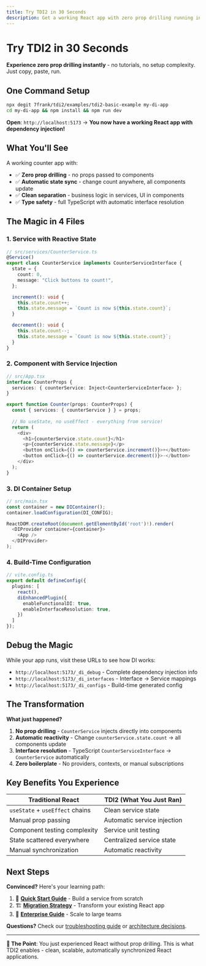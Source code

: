```yaml
---
title: Try TDI2 in 30 Seconds
description: Get a working React app with zero prop drilling running in 30 seconds. Experience dependency injection firsthand.
---
```


# Try TDI2 in 30 Seconds

**Experience zero prop drilling instantly** - no tutorials, no setup complexity. Just copy, paste, run.

## One Command Setup

```bash
npx degit 7frank/tdi2/examples/tdi2-basic-example my-di-app
cd my-di-app && npm install && npm run dev
```

**Open**: `http://localhost:5173` → **You now have a working React app with dependency injection!**

## What You'll See

A working counter app with:
- ✅ **Zero prop drilling** - no props passed to components
- ✅ **Automatic state sync** - change count anywhere, all components update
- ✅ **Clean separation** - business logic in services, UI in components
- ✅ **Type safety** - full TypeScript with automatic interface resolution

## The Magic in 4 Files

### 1. Service with Reactive State

```typescript
// src/services/CounterService.ts
@Service()
export class CounterService implements CounterServiceInterface {
  state = {
    count: 0,
    message: "Click buttons to count!",
  };

  increment(): void {
    this.state.count++;
    this.state.message = `Count is now ${this.state.count}`;
  }

  decrement(): void {
    this.state.count--;
    this.state.message = `Count is now ${this.state.count}`;
  }
}
```

### 2. Component with Service Injection

```typescript
// src/App.tsx
interface CounterProps {
  services: { counterService: Inject<CounterServiceInterface> };
}

export function Counter(props: CounterProps) {
  const { services: { counterService } } = props;
  
  // No useState, no useEffect - everything from service!
  return (
    <div>
      <h1>{counterService.state.count}</h1>
      <p>{counterService.state.message}</p>
      <button onClick={() => counterService.increment()}>+</button>
      <button onClick={() => counterService.decrement()}>-</button>
    </div>
  );
}
```

### 3. DI Container Setup

```typescript
// src/main.tsx
const container = new DIContainer();
container.loadConfiguration(DI_CONFIG);

ReactDOM.createRoot(document.getElementById('root')!).render(
  <DIProvider container={container}>
    <App />
  </DIProvider>
);
```

### 4. Build-Time Configuration

```typescript
// vite.config.ts
export default defineConfig({
  plugins: [
    react(),
    diEnhancedPlugin({
      enableFunctionalDI: true,
      enableInterfaceResolution: true,
    })
  ]
});
```

## Debug the Magic

While your app runs, visit these URLs to see how DI works:

- `http://localhost:5173/_di_debug` - Complete dependency injection info
- `http://localhost:5173/_di_interfaces` - Interface → Service mappings
- `http://localhost:5173/_di_configs` - Build-time generated config

## The Transformation

**What just happened?**

1. **No prop drilling** - `CounterService` injects directly into components
2. **Automatic reactivity** - Change `counterService.state.count` → all components update
3. **Interface resolution** - TypeScript `CounterServiceInterface` → `CounterService` automatically
4. **Zero boilerplate** - No providers, contexts, or manual subscriptions

## Key Benefits You Experience

| Traditional React | TDI2 (What You Just Ran) |
|------------------|---------------------------|
| `useState` + `useEffect` chains | Clean service state |
| Manual prop passing | Automatic service injection |
| Component testing complexity | Service unit testing |
| State scattered everywhere | Centralized service state |
| Manual synchronization | Automatic reactivity |

## Next Steps

**Convinced?** Here's your learning path:

1. 📖 **[Quick Start Guide](../getting-started/quick-start/)** - Build a service from scratch
2. 🏗️ **[Migration Strategy](../guides/migration/strategy/)** - Transform your existing React app
3. 🏢 **[Enterprise Guide](../guides/enterprise/implementation/)** - Scale to large teams

**Questions?** Check our [troubleshooting guide](../guides/advanced/troubleshooting/) or [architecture decisions](../adr/).

---

**🎯 The Point**: You just experienced React without prop drilling. This is what TDI2 enables - clean, scalable, automatically synchronized React applications.